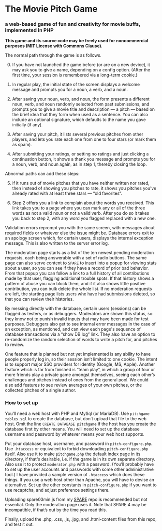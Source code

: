 # The Movie Pitch Game
### a web-based game of fun and creativity for movie buffs, implemented in PHP

**This game and its source code may be freely used for noncommercial purposes (MIT License with Commons Clause).**

The normal path through the game is as follows.

0. If you have not launched the game before (or are on a new device), it may ask you to give a name, depending on a config option.
(After the first time, your session is remembered via a long-term cookie.)

1. In regular play, the initial state of the screen displays a welcome message and prompts you for a noun, a verb, and a noun.

2. After saving your noun, verb, and noun, the form presents a different noun, verb, and noun randomly selected from past submissions, and prompts you to give a movie title and description — a pitch — based on the brief idea that they form when used as a sentence.
You can also include an optional signature, which defaults to the name you gave initially (if any).

3. After saving your pitch, it lists several previous pitches from other players, and lets you rate each one from one to four stars (or mark them as spam).

4. After submitting your ratings, or setting no ratings and just clicking a continuation button, it shows a thank you message and prompts you for a noun, verb, and noun again, as in step 1, thereby closing the loop.

Abnormal paths can add these steps:

5. If it runs out of movie pitches that you have neither written nor rated, then instead of showing you pitches to rate, it shows you pitches you've already rated with at least three stars — “old favorites”.

6. Step 2 offers you a link to complain about the words you received.
This link takes you to a page where you can mark any or all of the three words as not a valid noun or not a valid verb.
After you do so it takes you back to step 2, with any word you flagged replaced with a new one.

Validation errors reprompt you with the same screen, with messages about required fields or whatever else the issue might be.
Database errors exit to an apology screen which, for certain users, displays the internal exception message.
This is also written to the server error log.

The moderation page starts as a list of the ten newest pending moderation requests, each being answerable with a set of radio buttons.
The same page can also serve content to `SPARE` to insert into a popup for viewing stats about a user, so you can see if they have a record of prior bad behavior.
From that popup you can follow a link to a full history of all contributions made by that user, flagging additional trouble spots.
If that history shows a pattern of abuse you can block them, and if it also shows little positive contribution, you can bulk delete the whole list.
If no moderation requests are left, the starting page lists users who have had submissions deleted, so that you can review their histories.

By messing directly with the database, certain users (sessions) can be flagged as testers, or as debuggers.
Moderators are shown this status, so they know not to punish invalid inputs that may have been made for test purposes.
Debuggers also get to see internal error messages in the case of an exception, as mentioned, and can view each page's sequence of database transactions via a “show DB log” link.
They also have an option to re-randomize the random selection of words to write a pitch for, and pitches to review.

One feature that is planned but not yet implemented is any ability to have people properly log in, so their session isn’t limited to one cookie.
The intent is to support major SSO providers for identity (Google, MS, Apple).
Another feature which is far from finished is “team play”, in which a group of four or more friends play a private game amongst themselves, seeing each other’s challenges and pitches instead of ones from the general pool.
We could also add features to see review averages of your own pitches, or the collected pitches of a single author.

### How to set up

You'll need a web host with PHP and MySql (or MariaDB).
Use `pitchgame tables.sql` to create the database, but don't upload that file to the web host.
Omit the line `CREATE DATABASE pitchgame` if the host has you create the database first by other means.
You will need to set up the database username and password by whatever means your web host supports.

Put your database host, username, and password in `pitch-configure.php`.
Use `.htaccess` or equivalent to forbid downloading `pitch-configure.php` itself.
Also use it to make `pitchgame.php` the default index page in its directory, if that's desirable, i.e. if the game is in its own separate directory.
Also use it to protect `moderator.php` with a password.
(You’ll probably have to set up the user accounts and passwords with some other administrative tool.)
I have provided a sample version of `.htaccess` which does these things.
If you use a web host other than Apache, you will have to devise an alternative.
Set up the other constants in `pitch-configure.php` if you want to use recaptcha, and adjust preference settings there.

Uploading spare03min.js from my [SPARE](https://github.com/paulkienitz/SPARE) repo is recommended but not essential.
Only the moderation page uses it.
Note that SPARE 4 may be incompatible, if that’s out by the time you read this.

Finally, upload the .php, .css, .js, .jpg, and .html-content files from this repo, and test it out.